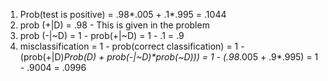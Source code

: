 1. Prob(test is positive) = .98*.005 + .1*.995 = .1044
2. prob (+|D) = .98 - This is given in the problem
3. prob (-|~D) = 1 - prob(+|~D) = 1 - .1 = .9
4. misclassification = 1 - prob(correct classification) = 1 - (prob(+|D)*Prob(D) + prob(-|~D)*prob(~D))) = 1 - (.98*.005 + .9*.995) = 1 - .9004  = .0996